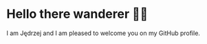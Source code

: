 # Hello there wanderer 👋🏼
I am Jędrzej and I am pleased to welcome you on my GitHub profile.

<!--
**je3yk/je3yk** is a ✨ _special_ ✨ repository because its `README.md` (this file) appears on your GitHub profile.

Here are some ideas to get you started:

- 🔭 I’m currently working on ...
- 🌱 I’m currently learning ...
- 👯 I’m looking to collaborate on ...
- 🤔 I’m looking for help with ...
- 💬 Ask me about ...
- 📫 How to reach me: ..👋🏼.
- 😄 Pronouns: ...
- ⚡ Fun fact: ...
-->

